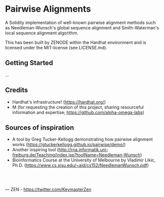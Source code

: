 # Pairwise Alignments
A Solidity implementation of well-known pairwise alignment methods such as Needleman-Wunsch's global sequence alignment and Smith-Waterman's local sequence alignment algorithm.

This has been built by ZENODE within the Hardhat environment and is licensed under the MIT-license (see LICENSE.md).

## Getting Started
...

## Credits
- Hardhat's infrastructure! (https://hardhat.org/)
- M (for requesting the creation of this project, sharing resourceful information and expertise; https://github.com/alpha-omega-labs)

## Sources of inspiration
- A tool by Greg Tucker-Kellogg demonstrating how pairwise alignment works (https://gtuckerkellogg.github.io/pairwise/demo/)
- Another inspiring tool (http://rna.informatik.uni-freiburg.de/Teaching/index.jsp?toolName=Needleman-Wunsch)
- Bioinformatics Course at the University of Melbourne by Vladimir Likic, Ph.D. (https://www.cs.sjsu.edu/~aid/cs152/NeedlemanWunsch.pdf)
</br>
</br>

 — ZEN - https://twitter.com/KeymasterZen
